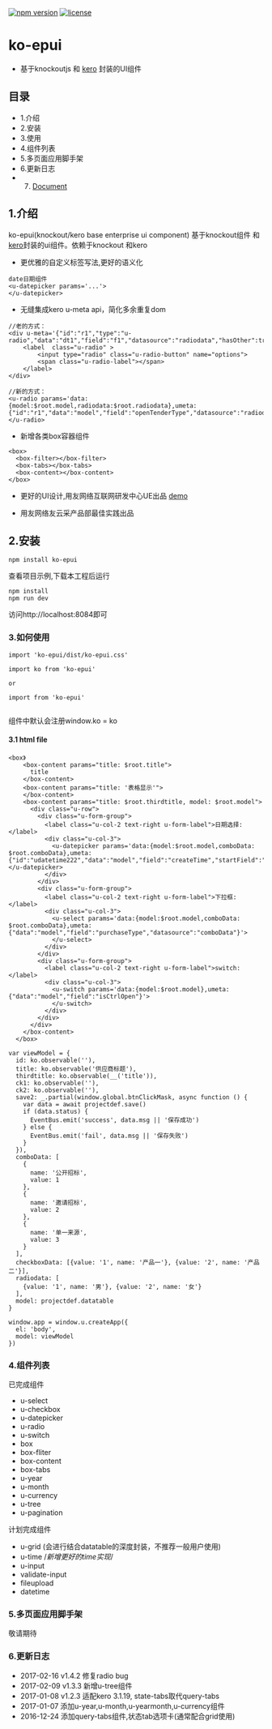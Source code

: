 [![npm version](https://img.shields.io/npm/v/ko-epui.svg)](https://www.npmjs.com/package/ko-epui)
[![license](https://img.shields.io/npm/l/ko-epui.svg)](https://www.npmjs.com/package/ko-epui)
# ko-epui
- 基于knockoutjs 和 [kero](http://tinper.org/dist/kero/index.html) 封装的UI组件

## 目录

- 1.介绍
- 2.安装
- 3.使用
- 4.组件列表
- 5.多页面应用脚手架
- 6.更新日志
- 7. [Document](https://github.com/songhlc/ko-epui/blob/master/document.md)


## 1.介绍

ko-epui(knockout/kero base enterprise ui component) 基于knockout组件 和 [kero](http://tinper.org/dist/kero/index.html)封装的ui组件。依赖于knockout 和kero

- 更优雅的自定义标签写法,更好的语义化
```
date日期组件
<u-datepicker params='...'>
</u-datepicker>
```
- 无缝集成kero u-meta api，简化多余重复dom
```
//老的方式：
<div u-meta='{"id":"r1","type":"u-radio","data":"dt1","field":"f1","datasource":"radiodata","hasOther":true}'>
    <label  class="u-radio" >
        <input type="radio" class="u-radio-button" name="options">
        <span class="u-radio-label"></span>
    </label>
</div>

//新的方式：
<u-radio params='data:{model:$root.model,radiodata:$root.radiodata},umeta:{"id":"r1","data":"model","field":"openTenderType","datasource":"radiodata"}'>
</u-radio>
```

- 新增各类box容器组件
```
<box>
  <box-filter></box-filter>
  <box-tabs></box-tabs>
  <box-content></box-content>
</box>
```

- 更好的UI设计,用友网络互联网研发中心UE出品
[demo](https://www.yonyouyc.com/)

- 用友网络友云采产品部最佳实践出品

## 2.安装
```
npm install ko-epui
```

查看项目示例,下载本工程后运行
```
npm install
npm run dev
```
访问http://localhost:8084即可

### 3.如何使用

```
import 'ko-epui/dist/ko-epui.css'

import ko from 'ko-epui'

or

import from 'ko-epui'


```
组件中默认会注册window.ko = ko

#### 3.1 html file
```
<box》
    <box-content params="title: $root.title">
      title
    </box-content>
    <box-content params="title: '表格显示'">
    </box-content>
    <box-content params="title: $root.thirdtitle, model: $root.model">
      <div class="u-row">
        <div class="u-form-group">
          <label class="u-col-2 text-right u-form-label">日期选择:</label>
          <div class="u-col-3">
            <u-datepicker params='data:{model:$root.model,comboData: $root.comboData},umeta:{"id":"udatetime222","data":"model","field":"createTime","startField":"exceptStartTime"}'></u-datepicker>
          </div>
        </div>
        <div class="u-form-group">
          <label class="u-col-2 text-right u-form-label">下拉框:</label>
          <div class="u-col-3">
            <u-select params='data:{model:$root.model,comboData: $root.comboData},umeta:{"data":"model","field":"purchaseType","datasource":"comboData"}'>
            </u-select>
          </div>
        </div>
        <div class="u-form-group">
          <label class="u-col-2 text-right u-form-label">switch:</label>
          <div class="u-col-3">
            <u-switch params='data:{model:$root.model},umeta:{"data":"model","field":"isCtrlOpen"}'>
            </u-switch>
          </div>
        </div>
      </div>
    </box-content>
  </box>

```

```
var viewModel = {
  id: ko.observable(''),
  title: ko.observable('供应商标题'),
  thirdtitle: ko.observable(__('title')),
  ck1: ko.observable(''),
  ck2: ko.observable(''),
  save2: _.partial(window.global.btnClickMask, async function () {
    var data = await projectdef.save()
    if (data.status) {
      EventBus.emit('success', data.msg || '保存成功')
    } else {
      EventBus.emit('fail', data.msg || '保存失败')
    }
  }),
  comboData: [
    {
      name: '公开招标',
      value: 1
    },
    {
      name: '邀请招标',
      value: 2
    },
    {
      name: '单一来源',
      value: 3
    }
  ],
  checkboxData: [{value: '1', name: '产品一'}, {value: '2', name: '产品二'}],
  radiodata: [
    {value: '1', name: '男'}, {value: '2', name: '女'}
  ],
  model: projectdef.datatable
}

window.app = window.u.createApp({
  el: 'body',
  model: viewModel
})
```
### 4.组件列表
已完成组件

- u-select
- u-checkbox
- u-datepicker
- u-radio
- u-switch
- box
- box-fliter
- box-content
- box-tabs
- u-year
- u-month
- u-currency
- u-tree
- u-pagination

计划完成组件
- u-grid (会进行结合datatable的深度封装，不推荐一般用户使用)
- u-time /*新增更好的time实现*/
- u-input
- validate-input
- fileupload
- datetime

### 5.多页面应用脚手架

敬请期待

### 6.更新日志
- 2017-02-16 v1.4.2 修复radio bug
- 2017-02-09 v1.3.3 新增u-tree组件
- 2017-01-08 v1.2.3 适配kero 3.1.19, state-tabs取代query-tabs
- 2017-01-07 添加u-year,u-month,u-yearmonth,u-currency组件
- 2016-12-24 添加query-tabs组件,状态tab选项卡(通常配合grid使用)
